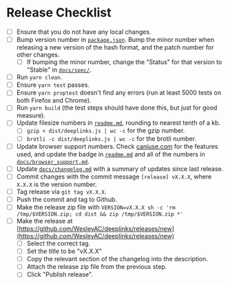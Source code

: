 # Release Checklist

- [ ] Ensure that you do not have any local changes.
- [ ] Bump version number in [`package.json`](/package.json). Bump the minor number when releasing a new version of the hash format, and the patch number for other changes.
  - [ ] If bumping the minor number, change the "Status" for that version to "Stable" in [`docs/spec/`](/docs/spec/).
- [ ] Run `yarn clean`.
- [ ] Ensure `yarn test` passes.
- [ ] Ensure `yarn proptest` doesn't find any errors (run at least 5000 tests on both Firefox and Chrome).
- [ ] Run `yarn build` (the test steps should have done this, but just for good measure).
- [ ] Update filesize numbers in [`readme.md`](/docs/readme.md), rounding to nearest tenth of a kb.
  - [ ] `gzip < dist/deeplinks.js | wc -c` for the gzip number.
  - [ ] `brotli -c dist/deeplinks.js | wc -c` for the brotli number.
- [ ] Update browser support numbers. Check [caniuse.com](https://caniuse.com/) for the features used, and update the badge in [`readme.md`](/docs/readme.md) and all of the numbers in [`docs/browser_support.md`](/docs/browser_support.md).
- [ ] Update [`docs/changelog.md`](/docs/changelog.md) with a summary of updates since last release.
- [ ] Commit changes with the commit message `[release] vX.X.X`, where `X.X.X` is the version number.
- [ ] Tag release via `git tag vX.X.X`.
- [ ] Push the commit and tag to Github.
- [ ] Make the release zip file with `VERSION=vX.X.X sh -c 'rm /tmp/$VERSION.zip; cd dist && zip /tmp/$VERSION.zip *'`
- [ ] Make the release at [https://github.com/WesleyAC/deeplinks/releases/new](https://github.com/WesleyAC/deeplinks/releases/new)
  - [ ] Select the correct tag.
  - [ ] Set the title to be "vX.X.X"
  - [ ] Copy the relevant section of the changelog into the description.
  - [ ] Attach the release zip file from the previous step.
  - [ ] Click "Publish release".
